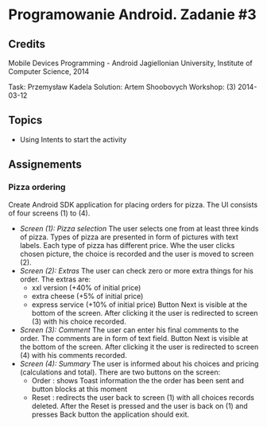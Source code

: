 # Programowanie Android. Zadanie #3

## Credits

Mobile Devices Programming - Android
Jagiellonian University, Institute of Computer Science, 2014

Task: Przemysław Kadela
Solution: Artem Shoobovych
Workshop: (3) 2014-03-12


## Topics

* Using Intents to start the activity

## Assignements

### Pizza ordering

Create Android SDK application for placing orders for pizza. The UI consists of four screens (1) to (4).

* *Screen (1): Pizza selection*
	The user selects one from at least three kinds of pizza. Types of pizza are presented in form of pictures with text labels.
	Each type of pizza has different price.
	Whe the user clicks chosen picture, the choice is recorded and the user is moved to screen (2).
* *Screen (2): Extras*
	The user can check zero or more extra things for his order.
	The extras are:
	- xxl version (+40% of initial price)
	- extra cheese (+5% of initial price)
	- express service (+10% of initial price)
	Button Next is visible at the bottom of the screen. After clicking it the user is redirected to screen (3) with his choice recorded. 
* *Screen (3): Comment*
	The user can enter his final comments to the order. The comments are in form of text field.
	Button Next is visible at the bottom of the screen. After clicking it the user is redirected to screen (4) with his comments recorded. 
* *Screen (4): Summary*
	The user is informed about his choices and pricing (calculations and total).
	There are two buttons on the screen:
	- Order : shows Toast information the the order has been sent and button blocks at this moment
	- Reset : redirects the user back to screen (1) with all choices records deleted. After the Reset is pressed and the user is back on (1) and presses Back button the application should exit.


